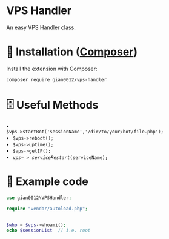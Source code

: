 # VPS Handler
An easy VPS Handler class.
# 📄 Installation (<a href='https://getcomposer.org/'>Composer</a>)
Install the extension with Composer:
<pre><code>composer require gian0012/vps-handler</code></pre>
# 🗄 Useful Methods
<b> • </b><code> $vps->startBot('sessionName','/dir/to/your/bot/file.php');</code> \
<b> • </b><code> $vps->reboot();</code> \
<b> • </b><code> $vps->uptime();</code> \
<b> • </b><code> $vps->getIP();</code> \
<b> • </b><code> $vps->serviceRestart($serviceName);</code> 

# 📑 Example code
```php
use gian0012\VPSHandler;

require "vendor/autoload.php";


$who = $vps->whoami();
echo $sessionList  // i.e. root
```


    
 
